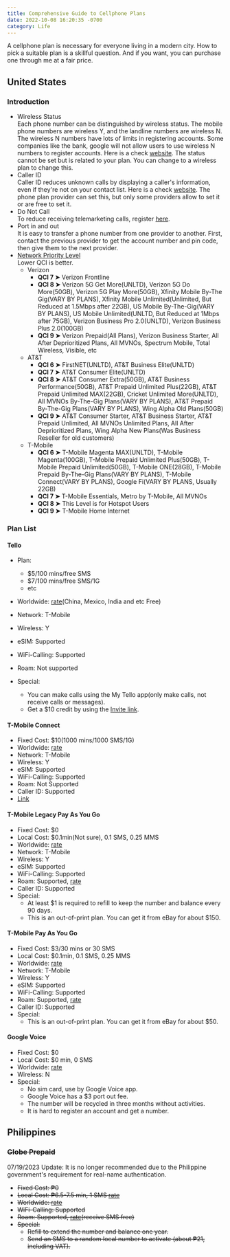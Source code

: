 ```yaml
---
title: Comprehensive Guide to Cellphone Plans
date: 2022-10-08 16:20:35 -0700
category: Life
---
```


A cellphone plan is necessary for everyone living in a modern city. How to pick a suitable plan is a skillful question. And if you want, you can purchase one through me at a fair price.

## United States

### Introduction

- Wireless Status  
  Each phone number can be distinguished by wireless status. The mobile phone numbers are wireless Y, and the landline numbers are wireless N. The wireless N numbers have lots of limits in registering accounts. Some companies like the bank, google will not allow users to use wireless N numbers to register accounts. Here is a check [website](https://freecarrierlookup.com). The status cannot be set but is related to your plan. You can change to a wireless plan to change this.
- Caller ID  
  Caller ID reduces unknown calls by displaying a caller's information, even if they're not on your contact list. Here is a check [website](https://apeiron.io/cnam). The phone plan provider can set this, but only some providers allow to set it or are free to set it.
- Do Not Call  
  To reduce receiving telemarketing calls, register [here](https://www.donotcall.gov).
- Port in and out  
  It is easy to transfer a phone number from one provider to another. First, contact the previous provider to get the account number and pin code, then give them to the next provider.
- [Network Priority Level](https://www.reddit.com/r/NoContract/comments/tn4733/qci_level_explained_2022_march_lower_qci_is_better/)  
   Lower QCI is better.
  - Verizon
    - **QCI 7 ➤** Verizon Frontline
    - **QCI 8 ➤** Verizon 5G Get More(UNLTD), Verizon 5G Do More(50GB), Verizon 5G Play More(50GB), Xfinity Mobile By-The Gig(VARY BY PLANS), Xfinity Mobile Unlimited(Unlimited, But Reduced at 1.5Mbps after 22GB), US Mobile By-The-Gig(VARY BY PLANS), US Mobile Unlimited(UNLTD, But Reduced at 1Mbps after 75GB), Verizon Business Pro 2.0(UNLTD), Verizon Business Plus 2.0(100GB)
    - **QCI 9 ➤** Verizon Prepaid(All Plans), Verizon Business Starter, All After Deprioritized Plans, All MVNOs, Spectrum Mobile, Total Wireless, Visible, etc
  - AT&T
    - **QCI 6 ➤** FirstNET(UNLTD), AT&T Business Elite(UNLTD)
    - **QCI 7 ➤** AT&T Consumer Elite(UNLTD)
    - **QCI 8 ➤** AT&T Consumer Extra(50GB), AT&T Business Performance(50GB), AT&T Prepaid Unlimited Plus(22GB), AT&T Prepaid Unlimited MAX(22GB), Cricket Unlimited More(UNLTD), All MVNOs By-The-Gig Plans(VARY BY PLANS), AT&T Prepaid By-The-Gig Plans(VARY BY PLANS), Wing Alpha Old Plans(50GB)
    - **QCI 9 ➤** AT&T Consumer Starter, AT&T Business Starter, AT&T Prepaid Unlimited, All MVNOs Unlimited Plans, All After Deprioritized Plans, Wing Alpha New Plans(Was Business Reseller for old customers)
  - T-Mobile
    - **QCI 6 ➤** T-Mobile Magenta MAX(UNLTD), T-Mobile Magenta(100GB), T-Mobile Prepaid Unlimited Plus(50GB), T-Mobile Prepaid Unlimited(50GB), T-Mobile ONE(28GB), T-Mobile Prepaid By-The-Gig Plans(VARY BY PLANS), T-Mobile Connect(VARY BY PLANS), Google Fi(VARY BY PLANS, Usually 22GB)
    - **QCI 7 ➤** T-Mobile Essentials, Metro by T-Mobile, All MVNOs
    - **QCI 8 ➤** This Level is for Hotspot Users
    - **QCI 9 ➤** T-Mobile Home Internet

### Plan List

#### Tello

- Plan:

  - $5/100 mins/free SMS
  - $7/100 mins/free SMS/1G
  - etc

- Worldwide: [rate](https://tello.com/free-international-countries)(China, Mexico, India and etc Free)
- Network: T-Mobile
- Wireless: Y
- eSIM: Supported
- WiFi-Calling: Supported
- Roam: Not supported
- Special:
  - You can make calls using the My Tello app(only make calls, not receive calls or messages).
  - Get a $10 credit by using the [Invite link](https://tello.com/account/register?_referral=P3QGJ58G).

#### T-Mobile Connect

- Fixed Cost: $10(1000 mins/1000 SMS/1G)
- Worldwide: [rate](https://www.t-mobile.com/coverage/international-calling)
- Network: T-Mobile
- Wireless: Y
- eSIM: Supported
- WiFi-Calling: Supported
- Roam: Not Supported
- Caller ID: Supported
- [Link](https://prepaid.t-mobile.com/prepaid-plans/connect)

#### T-Mobile Legacy Pay As You Go

- Fixed Cost: $0
- Local Cost: $0.1min(Not sure), 0.1 SMS, 0.25 MMS
- Worldwide: [rate](https://www.t-mobile.com/coverage/international-calling)
- Network: T-Mobile
- Wireless: Y
- eSIM: Supported
- WiFi-Calling: Supported
- Roam: Supported, [rate](https://www.t-mobile.com/coverage/prepaid-international-roaming)
- Caller ID: Supported
- Special:
  - At least $1 is required to refill to keep the number and balance every 90 days.
  - This is an out-of-print plan. You can get it from eBay for about $150.

#### T-Mobile Pay As You Go

- Fixed Cost: $3/30 mins or 30 SMS
- Local Cost: $0.1min, 0.1 SMS, 0.25 MMS
- Worldwide: [rate](https://www.t-mobile.com/coverage/international-calling)
- Network: T-Mobile
- Wireless: Y
- eSIM: Supported
- WiFi-Calling: Supported
- Roam: Supported, [rate](https://www.t-mobile.com/coverage/prepaid-international-roaming)
- Caller ID: Supported
- Special:
  - This is an out-of-print plan. You can get it from eBay for about $50.

#### Google Voice

- Fixed Cost: $0
- Local Cost: $0 min, 0 SMS
- Worldwide: [rate](https://voice.google.com/u/0/rates)
- Wireless: N
- Special:
  - No sim card, use by Google Voice app.
  - Google Voice has a $3 port out fee.
  - The number will be recycled in three months without activities.
  - It is hard to register an account and get a number.

## Philippines

### ~~Globe Prepaid~~

​07/19/2023 Update: It is no longer recommended due to the Philippine government's requirement for real-name authentication.

- ~~Fixed Cost: ₱0~~
- ~~Local Cost: ₱6.5-7.5 min, 1 SMS [rate](https://www.globe.com.ph/prepaid.html)~~
- ~~Worldwide: [rate](https://www.globe.com.ph/international.html)~~
- ~~WiFi-Calling: Supported~~
- ~~Roam: Supported, [rate](https://www.globe.com.ph/international/roaming.html)(receive SMS free)~~
- ~~Special:~~
  - ~~Refill to extend the number and balance one year.~~
  - ~~Send an SMS to a random local number to activate (about ₱21, including VAT).~~
